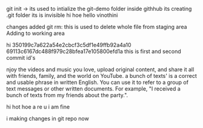 git init -> its used to intialize the git-demo folder inside githhub
its creating .git folder its is invisible
hi
hoe
hello
vinothini

changes added
git rm:
this is used to delete whole file from staging area
Adding to working area

hi
350199c7a622a54e2cbcf3c5df1e49ffb92a4a10
69113c6167dc488f979c28bfea17e105800efd1a
this is first and second commit id's

njoy the videos and music you love, upload original content, and share it all with friends, family, and the world on YouTube.
a bunch of texts' is a correct and usable phrase in written English. You can use it to refer to a group of text messages or other written documents. For example, "I received a bunch of texts from my friends about the party.".


hi hot
hoe a re u
i am fine

i making changes in git repo
now 
